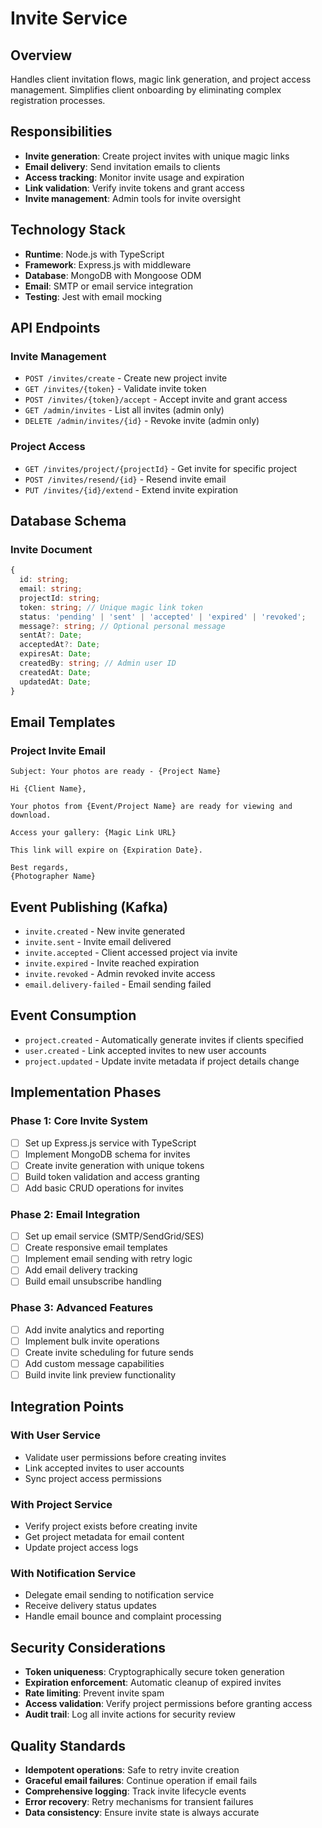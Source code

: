 # Invite Service

## Overview
Handles client invitation flows, magic link generation, and project access management. Simplifies client onboarding by eliminating complex registration processes.

## Responsibilities
- **Invite generation**: Create project invites with unique magic links
- **Email delivery**: Send invitation emails to clients
- **Access tracking**: Monitor invite usage and expiration
- **Link validation**: Verify invite tokens and grant access
- **Invite management**: Admin tools for invite oversight

## Technology Stack
- **Runtime**: Node.js with TypeScript
- **Framework**: Express.js with middleware
- **Database**: MongoDB with Mongoose ODM
- **Email**: SMTP or email service integration
- **Testing**: Jest with email mocking

## API Endpoints

### Invite Management
- `POST /invites/create` - Create new project invite
- `GET /invites/{token}` - Validate invite token
- `POST /invites/{token}/accept` - Accept invite and grant access
- `GET /admin/invites` - List all invites (admin only)
- `DELETE /admin/invites/{id}` - Revoke invite (admin only)

### Project Access
- `GET /invites/project/{projectId}` - Get invite for specific project
- `POST /invites/resend/{id}` - Resend invite email
- `PUT /invites/{id}/extend` - Extend invite expiration

## Database Schema

### Invite Document
```typescript
{
  id: string;
  email: string;
  projectId: string;
  token: string; // Unique magic link token
  status: 'pending' | 'sent' | 'accepted' | 'expired' | 'revoked';
  message?: string; // Optional personal message
  sentAt?: Date;
  acceptedAt?: Date;
  expiresAt: Date;
  createdBy: string; // Admin user ID
  createdAt: Date;
  updatedAt: Date;
}
```

## Email Templates

### Project Invite Email
```
Subject: Your photos are ready - {Project Name}

Hi {Client Name},

Your photos from {Event/Project Name} are ready for viewing and download.

Access your gallery: {Magic Link URL}

This link will expire on {Expiration Date}.

Best regards,
{Photographer Name}
```

## Event Publishing (Kafka)
- `invite.created` - New invite generated
- `invite.sent` - Invite email delivered
- `invite.accepted` - Client accessed project via invite
- `invite.expired` - Invite reached expiration
- `invite.revoked` - Admin revoked invite access
- `email.delivery-failed` - Email sending failed

## Event Consumption
- `project.created` - Automatically generate invites if clients specified
- `user.created` - Link accepted invites to new user accounts
- `project.updated` - Update invite metadata if project details change

## Implementation Phases

### Phase 1: Core Invite System
- [ ] Set up Express.js service with TypeScript
- [ ] Implement MongoDB schema for invites
- [ ] Create invite generation with unique tokens
- [ ] Build token validation and access granting
- [ ] Add basic CRUD operations for invites

### Phase 2: Email Integration
- [ ] Set up email service (SMTP/SendGrid/SES)
- [ ] Create responsive email templates
- [ ] Implement email sending with retry logic
- [ ] Add email delivery tracking
- [ ] Build email unsubscribe handling

### Phase 3: Advanced Features
- [ ] Add invite analytics and reporting
- [ ] Implement bulk invite operations
- [ ] Create invite scheduling for future sends
- [ ] Add custom message capabilities
- [ ] Build invite link preview functionality

## Integration Points

### With User Service
- Validate user permissions before creating invites
- Link accepted invites to user accounts
- Sync project access permissions

### With Project Service
- Verify project exists before creating invite
- Get project metadata for email content
- Update project access logs

### With Notification Service
- Delegate email sending to notification service
- Receive delivery status updates
- Handle email bounce and complaint processing

## Security Considerations
- **Token uniqueness**: Cryptographically secure token generation
- **Expiration enforcement**: Automatic cleanup of expired invites
- **Rate limiting**: Prevent invite spam
- **Access validation**: Verify project permissions before granting access
- **Audit trail**: Log all invite actions for security review

## Quality Standards
- **Idempotent operations**: Safe to retry invite creation
- **Graceful email failures**: Continue operation if email fails
- **Comprehensive logging**: Track invite lifecycle events
- **Error recovery**: Retry mechanisms for transient failures
- **Data consistency**: Ensure invite state is always accurate